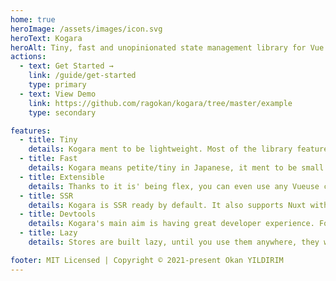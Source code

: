 ```yaml
---
home: true
heroImage: /assets/images/icon.svg
heroText: Kogara
heroAlt: Tiny, fast and unopinionated state management library for Vue!
actions:
  - text: Get Started →
    link: /guide/get-started
    type: primary
  - text: View Demo
    link: https://github.com/ragokan/kogara/tree/master/example
    type: secondary

features:
  - title: Tiny
    details: Kogara ment to be lightweight. Most of the library features are dev only, which will be tree-shaken to make a build weigh smaller than 1KB.
  - title: Fast
    details: Kogara means petite/tiny in Japanese, it ment to be small and fast. When built, there will be no overhead other than lazy stores.
  - title: Extensible
    details: Thanks to it is' being flex, you can even use any Vueuse composables, all of Vue's reactivity methods and your custom composables.
  - title: SSR
    details: Kogara is SSR ready by default. It also supports Nuxt with @kogara/nuxt package which gives you the best SSR experience.
  - title: Devtools
    details: Kogara's main aim is having great developer experience. For this purpose we have full devtools support by default.
  - title: Lazy
    details: Stores are built lazy, until you use them anywhere, they won't be created. You can also dispose them anytime you want.

footer: MIT Licensed | Copyright © 2021-present Okan YILDIRIM
---
```

